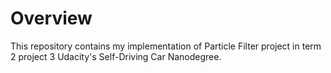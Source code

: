 # Overview
This repository contains my implementation of Particle Filter project in term 2 project 3 Udacity's Self-Driving Car Nanodegree.

